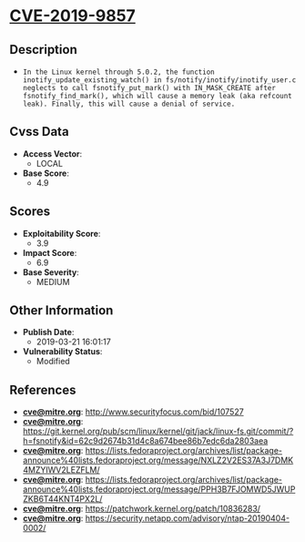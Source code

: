 
# [CVE-2019-9857](http://www.securityfocus.com/bid/107527)

## Description

- `In the Linux kernel through 5.0.2, the function inotify_update_existing_watch() in fs/notify/inotify/inotify_user.c neglects to call fsnotify_put_mark() with IN_MASK_CREATE after fsnotify_find_mark(), which will cause a memory leak (aka refcount leak). Finally, this will cause a denial of service.`

## Cvss Data

- **Access Vector**:
  - LOCAL
- **Base Score**:
  - 4.9

## Scores

- **Exploitability Score**:
  - 3.9
- **Impact Score**:
  - 6.9
- **Base Severity**:
  - MEDIUM

## Other Information

- **Publish Date**:
  - 2019-03-21 16:01:17
- **Vulnerability Status**:
  - Modified

## References

- **cve@mitre.org**: http://www.securityfocus.com/bid/107527
- **cve@mitre.org**: https://git.kernel.org/pub/scm/linux/kernel/git/jack/linux-fs.git/commit/?h=fsnotify&id=62c9d2674b31d4c8a674bee86b7edc6da2803aea
- **cve@mitre.org**: https://lists.fedoraproject.org/archives/list/package-announce%40lists.fedoraproject.org/message/NXLZ2V2ES37A3J7DMK4MZYIWV2LEZFLM/
- **cve@mitre.org**: https://lists.fedoraproject.org/archives/list/package-announce%40lists.fedoraproject.org/message/PPH3B7FJOMWD5JWUPZKB6T44KNT4PX2L/
- **cve@mitre.org**: https://patchwork.kernel.org/patch/10836283/
- **cve@mitre.org**: https://security.netapp.com/advisory/ntap-20190404-0002/
